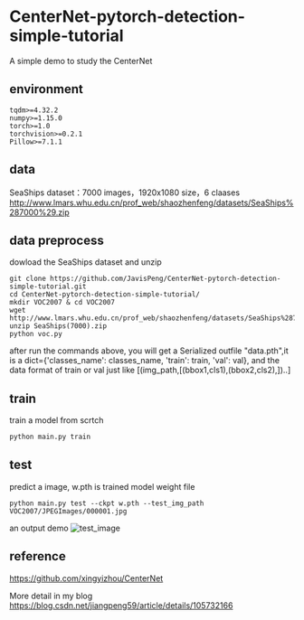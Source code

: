# CenterNet-pytorch-detection-simple-tutorial

A simple demo to study the CenterNet

## environment
```
tqdm>=4.32.2
numpy>=1.15.0
torch>=1.0
torchvision>=0.2.1
Pillow>=7.1.1
```

## data
SeaShips dataset：7000 images，1920x1080 size，6 claases
http://www.lmars.whu.edu.cn/prof_web/shaozhenfeng/datasets/SeaShips%287000%29.zip

## data preprocess
dowload the SeaShips dataset and unzip 
```shell
git clone https://github.com/JavisPeng/CenterNet-pytorch-detection-simple-tutorial.git
cd CenterNet-pytorch-detection-simple-tutorial/
mkdir VOC2007 & cd VOC2007
wget http://www.lmars.whu.edu.cn/prof_web/shaozhenfeng/datasets/SeaShips%287000%29.zip
unzip SeaShips(7000).zip
python voc.py
```

after run the commands above, you will get a Serialized outfile "data.pth",it is a dict={'classes_name': classes_name, 'train': train, 'val': val}, and the data format of train or val just like [(img_path,[(bbox1,cls1),(bbox2,cls2),])..]

## train
train a model from scrtch
```python
python main.py train
```

## test
predict a image, w.pth is trained model weight file
```
python main.py test --ckpt w.pth --test_img_path VOC2007/JPEGImages/000001.jpg
```

an output demo
![test_image](https://img-blog.csdnimg.cn/20200424211506362.jpg)

## reference
https://github.com/xingyizhou/CenterNet

More detail in my blog https://blog.csdn.net/jiangpeng59/article/details/105732166
